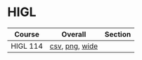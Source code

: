 # HIGL

| Course | Overall | Section |
| ------ | ------- | ------- |
| HIGL 114 | [csv](https://github.com/UCSD-Historical-Enrollment-Data/2022Fall/blob/main/overall/HIGL%20114.csv), [png](https://raw.githubusercontent.com/UCSD-Historical-Enrollment-Data/2022Fall/main/plot_overall/HIGL%20114.png), [wide](https://raw.githubusercontent.com/UCSD-Historical-Enrollment-Data/2022Fall/main/plot_overall_wide/HIGL%20114.png) |  |
